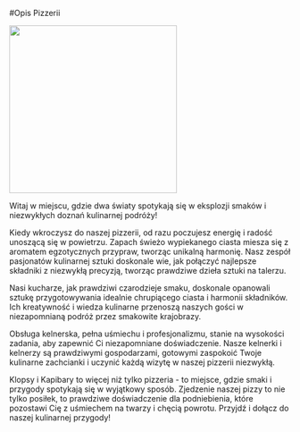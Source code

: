 #Opis Pizzerii

<img src = "repo_img/hoja-studio-Thw3nleO3cM-unsplash.jpg" width= 300>

Witaj w miejscu, gdzie dwa światy spotykają się w eksplozji smaków i niezwykłych doznań kulinarnej podróży!

Kiedy wkroczysz do naszej pizzerii, od razu poczujesz energię i radość unoszącą się w powietrzu. Zapach świeżo wypiekanego ciasta miesza się z aromatem egzotycznych przypraw, tworząc unikalną harmonię. Nasz zespół pasjonatów kulinarnej sztuki doskonale wie, jak połączyć najlepsze składniki z niezwykłą precyzją, tworząc prawdziwe dzieła sztuki na talerzu.

Nasi kucharze, jak prawdziwi czarodzieje smaku, doskonale opanowali sztukę przygotowywania idealnie chrupiącego ciasta i harmonii składników. Ich kreatywność i wiedza kulinarne przenoszą naszych gości w niezapomnianą podróż przez smakowite krajobrazy.

Obsługa kelnerska, pełna uśmiechu i profesjonalizmu, stanie na wysokości zadania, aby zapewnić Ci niezapomniane doświadczenie. Nasze kelnerki i kelnerzy są prawdziwymi gospodarzami, gotowymi zaspokoić Twoje kulinarne zachcianki i uczynić każdą wizytę w naszej pizzerii niezwykłą.

Klopsy i Kapibary to więcej niż tylko pizzeria - to miejsce, gdzie smaki i przygody spotykają się w wyjątkowy sposób. Zjedzenie naszej pizzy to nie tylko posiłek, to prawdziwe doświadczenie dla podniebienia, które pozostawi Cię z uśmiechem na twarzy i chęcią powrotu. Przyjdź i dołącz do naszej kulinarnej przygody!
